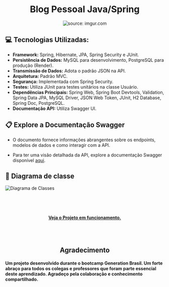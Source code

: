 <div  align="center" >

# Blog Pessoal Java/Spring

 </div>

<div  align="center">
    <img src="https://i.imgur.com/w8tTOuT.png" title="source: imgur.com" />
    
</div>

## 💻 Tecnologias Utilizadas:

- **Framework:** Spring, Hibernate, JPA, Spring Security e JUnit.
- **Persistência de Dados:** MySQL para desenvolvimento, PostgreSQL para produção (Render).
- **Transmissão de Dados:** Adota o padrão JSON na API.
- **Arquitetura:** Padrão MVC.
- **Segurança:** Implementada com Spring Security.
- **Testes:** Utiliza JUnit para testes unitários na classe Usuário.
- **Dependências Principais:** Spring Web, Spring Boot Devtools, Validation, Spring Data JPA, MySQL Driver, JSON Web Token, JUnit, H2 Database, Spring Doc, PostgreSQL.
- **Documentação API:** Utiliza Swagger UI.

## 📋 Explore a Documentação Swagger

- O documento fornece informações abrangentes sobre os endpoints, modelos de dados e como interagir com a API.

- Para ter uma visão detalhada da API, explore a documentação Swagger disponível [aqui](https://github.com/FelipeAJdev/blog_pessoal-spring/blob/main/blogpessoal_swagger_docs/Projeto%20Blog%20Pessoal.pdf). 

## 🔎 Diagrama de classe

![Diagrama de Classes](https://www.planttext.com/api/plantuml/svg/jLD1JiCm4Bpd5JuQeNoW1rHGBqWz8D4-O6KlmSAnaRsMA8Y-7TknawP4HKXmIRAJyUpiPBFs18v2hnkXmNksmnxOHyDOovHaAxQrfikLH2-S4c0Z-4XE5VZLHe4E-qHLdjZneG37-FgQTKYtMlEhMjmTxYLFcb7z1DnKSJv8Jzq6KkgIdF5iZ-Abu64HbgYHCByPUtqsPS9gS75AKXJqsOY4RsHdY0I2T4Y0ta1if7eip6XZbJFCTV01d4fo--7fDvdiifKQo61iIgDEmSTnwfSOa_c9SZ6bOdWn96Dxd4Sq3Ne2UZJFC8UUBFtr_a0WD1HNnHNBlDotjbEcEil5S42014_k6xzIYom5qEhz0kiygjpYl-CY-u9cWgA7lFfjUpFkTLETpi0r6fd-yYy0)

#

<br>

<span align="center">

####  [Veja o Projeto em funcionamento. ]( https://blog-pessoal-react-chi-ten.vercel.app/ )

</span>

<br>

<br color: >

<span align="center">

##  Agradecimento

</span>

#### Um projeto desenvolvido durante o bootcamp Generation Brasil. Um forte abraço para todos os colegas e professores que foram parte essencial deste aprendizado. Agradeço pela colaboração e conhecimento compartilhado.

<br />





